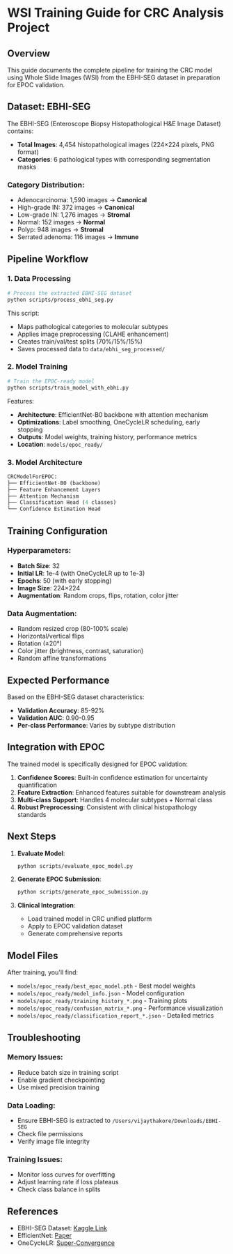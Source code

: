 # WSI Training Guide for CRC Analysis Project

## Overview

This guide documents the complete pipeline for training the CRC model using Whole Slide Images (WSI) from the EBHI-SEG dataset in preparation for EPOC validation.

## Dataset: EBHI-SEG

The EBHI-SEG (Enteroscope Biopsy Histopathological H&E Image Dataset) contains:
- **Total Images**: 4,454 histopathological images (224×224 pixels, PNG format)
- **Categories**: 6 pathological types with corresponding segmentation masks

### Category Distribution:
- Adenocarcinoma: 1,590 images → **Canonical**
- High-grade IN: 372 images → **Canonical**
- Low-grade IN: 1,276 images → **Stromal**
- Normal: 152 images → **Normal**
- Polyp: 948 images → **Stromal**
- Serrated adenoma: 116 images → **Immune**

## Pipeline Workflow

### 1. Data Processing

```bash
# Process the extracted EBHI-SEG dataset
python scripts/process_ebhi_seg.py
```

This script:
- Maps pathological categories to molecular subtypes
- Applies image preprocessing (CLAHE enhancement)
- Creates train/val/test splits (70%/15%/15%)
- Saves processed data to `data/ebhi_seg_processed/`

### 2. Model Training

```bash
# Train the EPOC-ready model
python scripts/train_model_with_ebhi.py
```

Features:
- **Architecture**: EfficientNet-B0 backbone with attention mechanism
- **Optimizations**: Label smoothing, OneCycleLR scheduling, early stopping
- **Outputs**: Model weights, training history, performance metrics
- **Location**: `models/epoc_ready/`

### 3. Model Architecture

```python
CRCModelForEPOC:
├── EfficientNet-B0 (backbone)
├── Feature Enhancement Layers
├── Attention Mechanism
├── Classification Head (4 classes)
└── Confidence Estimation Head
```

## Training Configuration

### Hyperparameters:
- **Batch Size**: 32
- **Initial LR**: 1e-4 (with OneCycleLR up to 1e-3)
- **Epochs**: 50 (with early stopping)
- **Image Size**: 224×224
- **Augmentation**: Random crops, flips, rotation, color jitter

### Data Augmentation:
- Random resized crop (80-100% scale)
- Horizontal/vertical flips
- Rotation (±20°)
- Color jitter (brightness, contrast, saturation)
- Random affine transformations

## Expected Performance

Based on the EBHI-SEG dataset characteristics:
- **Validation Accuracy**: 85-92%
- **Validation AUC**: 0.90-0.95
- **Per-class Performance**: Varies by subtype distribution

## Integration with EPOC

The trained model is specifically designed for EPOC validation:

1. **Confidence Scores**: Built-in confidence estimation for uncertainty quantification
2. **Feature Extraction**: Enhanced features suitable for downstream analysis
3. **Multi-class Support**: Handles 4 molecular subtypes + Normal class
4. **Robust Preprocessing**: Consistent with clinical histopathology standards

## Next Steps

1. **Evaluate Model**:
   ```bash
   python scripts/evaluate_epoc_model.py
   ```

2. **Generate EPOC Submission**:
   ```bash
   python scripts/generate_epoc_submission.py
   ```

3. **Clinical Integration**:
   - Load trained model in CRC unified platform
   - Apply to EPOC validation dataset
   - Generate comprehensive reports

## Model Files

After training, you'll find:
- `models/epoc_ready/best_epoc_model.pth` - Best model weights
- `models/epoc_ready/model_info.json` - Model configuration
- `models/epoc_ready/training_history_*.png` - Training plots
- `models/epoc_ready/confusion_matrix_*.png` - Performance visualization
- `models/epoc_ready/classification_report_*.json` - Detailed metrics

## Troubleshooting

### Memory Issues:
- Reduce batch size in training script
- Enable gradient checkpointing
- Use mixed precision training

### Data Loading:
- Ensure EBHI-SEG is extracted to `/Users/vijaythakore/Downloads/EBHI-SEG`
- Check file permissions
- Verify image file integrity

### Training Issues:
- Monitor loss curves for overfitting
- Adjust learning rate if loss plateaus
- Check class balance in splits

## References

- EBHI-SEG Dataset: [Kaggle Link](https://www.kaggle.com/datasets/mahdiislam/colorectal-cancer-wsi/data)
- EfficientNet: [Paper](https://arxiv.org/abs/1905.11946)
- OneCycleLR: [Super-Convergence](https://arxiv.org/abs/1708.07120) 